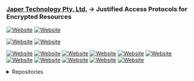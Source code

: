 ### [Japer Technology Pty. Ltd.](https://www.japer.technology) → Justified Access Protocols for Encrypted Resources

[![Website](https://img.shields.io/badge/JAPER_iOS_App-Apple_Store-informational?style=flat-square&color=ac43d9&logo=apple&logoColor=white)](https://apps.apple.com/us/app/japer/id1481154593?ls=1)
[![Website](https://img.shields.io/badge/JAPER_Android_App-Google_Play_Store-informational?style=flat-square&color=ac43d9&logo=android&logoColor=white)](https://play.google.com/store/apps/details?id=com.japer)

[![Website](https://img.shields.io/badge/JAPER_Developer-Postman-informational?style=flat-square&color=ac43d9&logo=postman&logoColor=white)](https://developer.japer.io)
[![Website](https://img.shields.io/badge/JAPER_ChatGPT-OpenAI-informational?style=flat-square&color=ac43d9&logo=openai&logoColor=white)](https://chatgpt.com/g/g-GrNiWW5CX-japer-technology-pty-ltd)

[![Website](https://img.shields.io/badge/JAPER_Assets-GitHub-informational?style=flat-square&color=ac43d9&logo=github&logoColor=white)](https://github.com/japertechnology?tab=repositories&q=&type=&language=&sort=name)
[![Website](https://img.shields.io/badge/Japer-informational?style=flat-square&color=5FED83)](https://github.com/japertechnology?tab=repositories&q=japer&type=&language=&sort=name)
[![Website](https://img.shields.io/badge/Juxta-informational?style=flat-square&color=5FED83)](https://github.com/japertechnology?tab=repositories&q=juxta&type=&language=&sort=name)
[![Website](https://img.shields.io/badge/Private-informational?style=flat-square&color=5FED83)](https://github.com/japertechnology?tab=repositories&type=private&language=&sort=name)
[![Website](https://img.shields.io/badge/Public-informational?style=flat-square&color=5FED83)](https://github.com/japertechnology?tab=repositories&type=public&language=&sort=name)
[![Website](https://img.shields.io/badge/Spark-informational?style=flat-square&color=5FED83)](https://github.com/japertechnology?tab=repositories&q=spark&type=&language=&sort=name)
[![Website](https://img.shields.io/badge/Static-informational?style=flat-square&color=5FED83)](https://github.com/japertechnology?tab=repositories&q=static&type=&language=&sort=name)
[![Website](https://img.shields.io/badge/Template-informational?style=flat-square&color=5FED83)](https://github.com/japertechnology?tab=repositories&type=template&language=&sort=name)
[![Website](https://img.shields.io/badge/1-informational?style=flat-square&color=5FED83)](https://github.com/japertechnology?tab=repositories&q=&type=&language=&sort=name)
[![Website](https://img.shields.io/badge/2-informational?style=flat-square&color=5FED83)](https://github.com/japertechnology?tab=repositories&q=&type=&language=&page=2&sort=name)
[![Website](https://img.shields.io/badge/3-informational?style=flat-square&color=5FED83)](https://github.com/japertechnology?tab=repositories&q=&type=&language=&page=3&sort=name)



<details>
  <summary>Repositories</summary>

  #### JAPER's primary product is it's API, this GitHub repository contains resources that compliment the API documentation at [developer.japer.io](https://developer.japer.io)
  
  [![ReadMe Card](https://github-readme-stats.vercel.app/api/pin/?username=japertechnology&repo=developer-japer-io)](https://github.com/japertechnology/developer-japer-io)

  #### During the development of JAPER this tool proved very useful.  
  
  [![ReadMe Card](https://github-readme-stats.vercel.app/api/pin/?username=japertechnology&repo=juxta-repo)](https://github.com/japertechnology/juxta-repo)

<details>
  <summary>GitHub Stats</summary>
  
  ![stats](https://github-readme-stats.vercel.app/api?username=japertechnology&title_color=3498db&text_color=2ecc71&icon_color=3498db&bg_color=00000000&hide_border=true&show_icons=true&include_all_commits=true&count_private=true&disable_animations=true)
  ![trophy](https://github-profile-trophy.vercel.app/?username=japertechnology&no-bg=true&no-frame=true&column=4&theme=algolia)
  
  ![graph](https://github-readme-activity-graph.vercel.app/graph?username=japertechnology&bg_color=0000000&color=2980b9&line=2980b9&point=27ae60&area_color=2980b9&area=true&hide_border=true)
  
  ![streak](https://github-contributor-stats.vercel.app/api?username=japertechnology&title_color=3498db&text_color=2ecc71&icon_color=3498db&bg_color=00000000&hide_border=true&show_icons=true&include_all_commits=true&count_private=true&disable_animations=true)
  ![streak](https://streak-stats.demolab.com/?user=japertechnology&hide_border=true&background=00000000&border=2980b9&stroke=2980b9&ring=27ae60&fire=27ae60&currStreakNum=2980b9&sideNums=2980b9&currStreakLabel=2980b9&sideLabels=2980b9&dates=2980b9)
  
</details>

</details>

